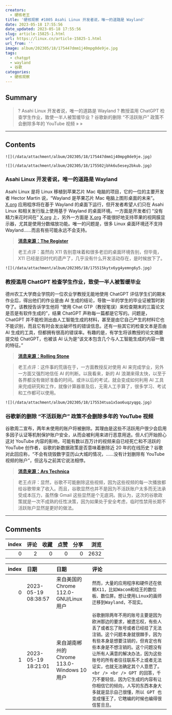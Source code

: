 ```yaml
---
creators:
  - 硬核老王
title: '硬核观察 #1005 Asahi Linux 开发者说，唯一的道路是 Wayland'
date: 2023-05-18 17:55:56
date_updated: 2023-05-18 17:55:56
slug: article-15825-1.html
url: https://linux.cn/article-15825-1.html
url_from: ''
image: album/202305/18/175447dmm1j40mpg0de9je.jpg
tags:
  - chatgpt
  - wayland
  - 谷歌
categories:
  - 硬核观察
---
```


## Summary

> ? Asahi Linux 开发者说，唯一的道路是 Wayland
> ? 教授滥用 ChatGPT 检查学生作业，致使一半人被暂缓毕业
> ? 谷歌新的删除 “不活跃账户” 政策不会删除多年的 YouTube 视频
> » 
> »

***

<!-- more -->

## Contents

`![](/data/attachment/album/202305/18/175447dmm1j40mpg0de9je.jpg)`

`![](/data/attachment/album/202305/18/175502jbhk6u5esey2bkub.jpg)`

### Asahi Linux 开发者说，唯一的道路是 Wayland

Asahi Linux 是将 Linux 移植到苹果芯片 Mac 电脑的项目，它的一位的主要开发者 Hector Martin 说，“Wayland 是苹果芯片 Mac 电脑上图形桌面的未来”。[X.org](http://x.org/) 应用程序将在基于 Wayland 的桌面下运行，但开发者希望人们只在 Asahi Linux 和相关发行版上使用基于 Wayland 的桌面环境。一方面是开发者们 “没有精力来花时间在” [X.org](http://x.org/) 上，另外一方面是 [X.org](http://x.org/) 不能很好地支持苹果的视网膜显示器，尤其是使用分数缩放功能。唯一的问题是，很多 Linux 桌面环境还不支持 Wayland……而且有些可能永远不会支持。

> 
> **[消息来源：The Register](https://www.theregister.com/2023/05/17/asahi_linux_wayland_only)**
> 
> 
> 

> 
> 老王点评：虽然向 X11 告别意味着和很多老旧的桌面环境告别，但毕竟，X11 已经是旧时代的遗产了，几乎没有什么开发活动存在，是时候放下了。
> 
> 
> 

`![](/data/attachment/album/202305/18/175515kytx6yg4yemng6y5.jpg)`

### 教授滥用 ChatGPT 检查学生作业，致使一半人被暂缓毕业

德州农工大学商业学院的一位农业学教授无能地使用 ChatGPT 评估学生们的期末作业后，得出他们的作业是由 AI 生成的结论，导致一半的学生的毕业证被暂时剥夺了。该教授告诉学生他将 “使用 Chat GTP（教授笔误）来检查期末的三篇论文是否是有软件生成的”，结果 ChatGPT 声称每一篇都是它写的。问题是，ChatGPT 并不能检测出由人工智能生成的材料，甚至是由它自己产生的材料它也不能识别，而且它有时会发出破坏性的错误信息。还有一些其它的检查文本是否由 AI 生成的工具，但都拥有很高的错误率。有趣的是，有学生将该教授的论文摘要提交给 ChatGPT，也被该 AI 认为是“该文本包含几个与人工智能生成的内容一致的特征。”

> 
> **[消息来源：Rolling Stone](https://www.rollingstone.com/culture/culture-features/texas-am-chatgpt-ai-professor-flunks-students-false-claims-1234736601/)**
> 
> 
> 

> 
> 老王点评：这件事的荒唐在于，一方面教授反对使用 AI 来完成学业，另外一方面又强烈地信任 AI 的判断。以我看来，新的 AI 浪潮来得太快，以至于各界都没有做好准备的时间。或许以后的考试，就会变成如何利用 AI 工具来完成研究和工作，就像计算器普及后，无需人工手算了，很多学习、考试和工作都可以使用。
> 
> 
> 

`![](/data/attachment/album/202305/18/175534tua1x5ao6uqzyqgq.jpg)`

### 谷歌新的删除 “不活跃账户” 政策不会删除多年的 YouTube 视频

谷歌周二宣布，两年未使用的账户将被删除。其理由是这些不活跃用户很少会启用多因子认证等机制保护账户安全，从而会被利用来进行恶意用途。但人们开始担心这对 YouTube 内容的影响，可能有数以百万计的视频来自已经死亡和不活跃的 YouTube 创作者，谷歌的新数据政策是否意味着删除近 20 年的在线历史？谷歌对此回应称，“不会有烧毁数字亚历山大城的情况，……没有计划删除有 YouTube 视频的账户”，但这与之前其它说法相悖。

> 
> **[消息来源：Ars Technica](https://arstechnica.com/google/2023/05/googles-new-inactive-account-policy-wont-delete-years-of-youtube-videos/)**
> 
> 
> 

> 
> 老王点评：显然，谷歌不可能删除这些视频，因为这些视频的每一次播放都给谷歌带来了收入。而且，谷歌显然也并不是因为不活跃账户太多而无法承受成本压力，虽然像 Gmail 这些显然是个无底洞。我认为，这次的谷歌政策就是一次不成熟的任性决策，因为如果处于安全考虑，临时性禁用长期不活跃账户显然是更好的做法。
> 
> 
>

***

## Comments


|   index |   评论 |   收藏 |   点赞 |   分享 |   浏览 |
|--------:|-------:|-------:|-------:|-------:|-------:|
|       0 |      2 |      0 |      0 |      0 |   2632 |

|   index | 日期                | 日期                                        | 评论                                                                                                                                                                                                                                                                                                                                                                                                                                                                    |
|--------:|:--------------------|:--------------------------------------------|:------------------------------------------------------------------------------------------------------------------------------------------------------------------------------------------------------------------------------------------------------------------------------------------------------------------------------------------------------------------------------------------------------------------------------------------------------------------------|
|       0 | 2023-05-19 08:38:57 | 来自美国的 Chrome 112.0-GNU/Linux 用户      | `然而，大量的应用程序和硬件还在依赖X11，比如Wacom和绘王的数位板、数位屏。想让使用Linux的画师迁移到Wayland，不现实。`                                                                                                                                                                                                                                                                                                                                                    |
|       1 | 2023-05-19 18:21:01 | 来自湖南郴州的 Chrome 113.0-Windows 10 用户 | `谷歌删除两年不用的账号主要是因为欧洲那边的要求，被遗忘权，有些人丢了或者忘了账号或者已经挂了无法注销。这个问题本身就很棘手，因为有些本身是想要注销的，但肯定也有些本身是不想注销的。这个问题没有让所有人满意的解决办法，因为这些账号的所有者往往联系不上或者无法证实，也就无法确定其个人意愿了。<br /> <br /> GPT 的回答，千万不要轻信，因为它生成的内容有让你相信它的倾向，人写的东西本身大多就是显示自己很懂，所以 GPT 也变成懂王了，它瞎编的时候也编得很信誓旦旦。` |
